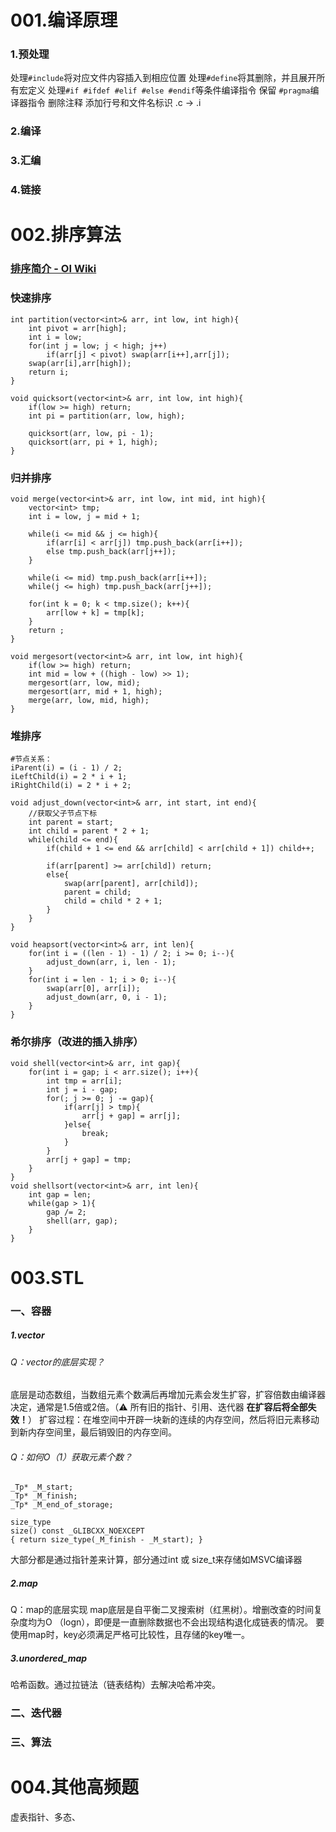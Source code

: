 # 001.编译原理
### 1.预处理
处理`#include`将对应文件内容插入到相应位置
处理`#define`将其删除，并且展开所有宏定义
处理`#if #ifdef #elif #else #endif`等条件编译指令
保留 `#pragma`编译器指令
删除注释
添加行号和文件名标识
.c -> .i
### 2.编译

### 3.汇编
### 4.链接

# 002.排序算法
### [排序简介 - OI Wiki](https://oi-wiki.org/basic/sort-intro/)
### 快速排序
```
int partition(vector<int>& arr, int low, int high){
	int pivot = arr[high];
	int i = low;
	for(int j = low; j < high; j++)
		if(arr[j] < pivot) swap(arr[i++],arr[j]);
	swap(arr[i],arr[high]);
	return i;
}

void quicksort(vector<int>& arr, int low, int high){
	if(low >= high) return;
	int pi = partition(arr, low, high);

	quicksort(arr, low, pi - 1);
	quicksort(arr, pi + 1, high);
}
```
### 归并排序
```
void merge(vector<int>& arr, int low, int mid, int high){
	vector<int> tmp;
	int i = low, j = mid + 1;
	
	while(i <= mid && j <= high){
		if(arr[i] < arr[j]) tmp.push_back(arr[i++]);
		else tmp.push_back(arr[j++]);
	}
	
	while(i <= mid) tmp.push_back(arr[i++]);
	while(j <= high) tmp.push_back(arr[j++]);
	
	for(int k = 0; k < tmp.size(); k++){
		arr[low + k] = tmp[k];
	}
	return ;
}

void mergesort(vector<int>& arr, int low, int high){
	if(low >= high) return;
	int mid = low + ((high - low) >> 1);
	mergesort(arr, low, mid);
	mergesort(arr, mid + 1, high);
	merge(arr, low, mid, high);
}
```
### 堆排序
```
#节点关系：
iParent(i) = (i - 1) / 2; 
iLeftChild(i) = 2 * i + 1; 
iRightChild(i) = 2 * i + 2;
```

```
void adjust_down(vector<int>& arr, int start, int end){
	//获取父子节点下标
	int parent = start;
	int child = parent * 2 + 1;
	while(child <= end){
		if(child + 1 <= end && arr[child] < arr[child + 1]) child++;
		
		if(arr[parent] >= arr[child]) return;
		else{
			swap(arr[parent], arr[child]);
			parent = child;
			child = child * 2 + 1;
		}
	}
}

void heapsort(vector<int>& arr, int len){
	for(int i = ((len - 1) - 1) / 2; i >= 0; i--){
		adjust_down(arr, i, len - 1);
	}
	for(int i = len - 1; i > 0; i--){
		swap(arr[0], arr[i]);
		adjust_down(arr, 0, i - 1);
	}
}
```
### 希尔排序（改进的插入排序）
```
void shell(vector<int>& arr, int gap){
	for(int i = gap; i < arr.size(); i++){
		int tmp = arr[i];
		int j = i - gap;
		for(; j >= 0; j -= gap){
			if(arr[j] > tmp){
				arr[j + gap] = arr[j];
			}else{
				break;
			}
		}
		arr[j + gap] = tmp;
	}
}
void shellsort(vector<int>& arr, int len){
	int gap = len;
	while(gap > 1){
		gap /= 2;
		shell(arr, gap);
	}
}
```
# 003.STL
### 一、容器
##### 1.vector
###### Q：vector的底层实现？
底层是动态数组，当数组元素个数满后再增加元素会发生扩容，扩容倍数由编译器决定，通常是1.5倍或2倍。（⚠️ 所有旧的指针、引用、迭代器 **在扩容后将全部失效！**）
扩容过程：在堆空间中开辟一块新的连续的内存空间，然后将旧元素移动到新内存空间里，最后销毁旧的内存空间。
###### Q：如何O（1）获取元素个数？
```
_Tp* _M_start;
_Tp* _M_finish;
_Tp* _M_end_of_storage;

size_type
size() const _GLIBCXX_NOEXCEPT
{ return size_type(_M_finish - _M_start); }
```
大部分都是通过指针差来计算，部分通过int 或 size_t来存储如MSVC编译器

##### 2.map
Q：map的底层实现
map底层是自平衡二叉搜索树（红黑树）。增删改查的时间复杂度均为O （logn），即便是一直删除数据也不会出现结构退化成链表的情况。
要使用map时，key必须满足严格可比较性，且存储的key唯一。
##### 3.unordered_map
哈希函数。通过拉链法（链表结构）去解决哈希冲突。
### 二、迭代器

### 三、算法

# 004.其他高频题
虚表指针、多态、
